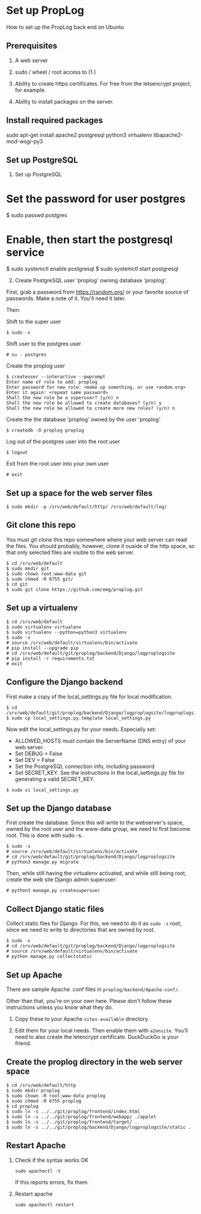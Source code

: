 # Set up PropLog

How to set up the PropLog back end on Ubuntu

## Prerequisites

1. A web server

2. sudo / wheel / root access to (1.)

3. Ability to create https certificates. For free from the letsencrypt
project, for example.

4. Ability to install packages on the server.

## Install required packages

sudo apt-get install apache2 postgresql python3 virtualenv libapache2-mod-wsgi-py3


## Set up PostgreSQL

1. Set up PostgreSQL

# Set the password for user postgres
$ sudo passwd postgres

# Enable, then start the postgresql service
$ sudo systemctl enable postgresql
$ sudo systemctl start postgresql


2. Create PostgreSQL user 'proplog' owning database 'proplog'.

First, grab a password from https://random.org/ or your favorite
source of passwords. Make a note of it. You'll need it later.

Then:

Shift to the super user
```
$ sudo -s
```

Shift user to the postgres user
```
# su - postgres
```

Create the proplog user

```
$ createuser --interactive --pwprompt
Enter name of role to add: proplog
Enter password for new role: <make up something, or use random.org>
Enter it again: <repeat same password>
Shall the new role be a superuser? (y/n) n
Shall the new role be allowed to create databases? (y/n) y
Shall the new role be allowed to create more new roles? (y/n) n
```

Create the the database 'proplog' owned by the user 'proplog'

```
$ createdb -O proplog proplog
```

Log out of the postgres user into the root user

```
$ logout
```

Exit from the root user into your own user

```
# exit
```

## Set up a space for the web server files

```
$ sudo mkdir -p /srv/web/default/http/ /srv/web/default/log/
```

## Git clone this repo

You must git clone this repo somewhere where your web server can read
the files. You should probably, however, clone it ouside of the http
space, so that only selected files are visible to the web server.

```
$ cd /srv/web/default
$ sudo mkdir git
$ sudo chown root:www-data git
$ sudo chmod -R 6755 git/
$ cd git
$ sudo git clone https://github.com/emg/proplog.git
```

## Set up a virtualenv

```
$ cd /srv/web/default
$ sudo virtualenv virtualenv
$ sudo virtualenv --python=python3 virtualenv
$ sudo -s
# source /srv/web/default/virtualenv/bin/activate
# pip install --upgrade pip
# cd /srv/web/default/git/proplog/backend/Django/logproplogsite
# pip install -r requirements.txt
# exit
```


## Configure the Django backend

First make a copy of the local_settings.py file for local modification.

```
$ cd /srv/web/default/git/proplog/backend/Django/logproplogsite/logproplogsite
$ sudo cp local_settings.py.template local_settings.py
```

Now edit the local_settings.py for your needs. Especially set:

- ALLOWED_HOSTS must contain the ServerName (DNS entry) of your web server.
- Set DEBUG = False
- Set DEV = False
- Set the PostgreSQL connection info, including password
- Set SECRET_KEY. See the instructions in the local_settings.py file for
  generating a valid SECRET_KEY.

```
$ sudo vi local_settings.py
```

## Set up the Django database

First create the database. Since this will write to the webserver's
space, owned by the root user and the www-data group, we need to first
become root. This is done with sudo -s.

```
$ sudo -s
# source /srv/web/default/virtualenv/bin/activate
# cd /srv/web/default/git/proplog/backend/Django/logproplogsite
# python3 manage.py migrate
```

Then, while still having the virtualenv activated, and while still
being root, create the web site Django admin superuser:

```
# python3 manage.py createsuperuser
```

## Collect Django static files

Collect static files for Django. For this, we need to do it as `sudo
-s` root, since we need to write to directories that are owned by
root.

```
$ sudo -s
# cd /srv/web/default/git/proplog/backend/Django/logproplogsite
# source /srv/web/default/virtualenv/bin/activate
# python manage.py collectstatic
```

## Set up Apache

There are sample Apache .conf files in `proplog/backend/Apache-conf/`.

Other than that, you're on your own here. Please don't follow these
instructions unless you know what they do.

1. Copy these to your Apache `sites-available` directory.

2. Edit them for your local needs. Then enable them with
`a2ensite`. You'll need to also create the letencrypt
certificate. DuckDuckGo is your friend.

## Create the proplog directory in the web server space

```
$ cd /srv/web/default/http
$ sudo mkdir proplog
$ sudo chown -R root:www-data proplog
$ sudo chmod -R 6755 proplog
$ cd proplog
$ sudo ln -s ../../git/proplog/frontend/index.html 
$ sudo ln -s ../../git/proplog/frontend/webapp/ ./applet
$ sudo ln -s ../../git/proplog/frontend/target/ .
$ sudo ln -s ../../git/proplog/backend/Django/logproplogsite/static .
```

## Restart Apache

1. Check if the syntax works OK

   ```sudo apachectl -t```

   If this reports errors, fix them.

2. Restart apache

   ```sudo apachectl restart```
